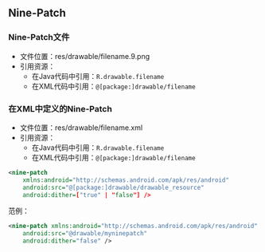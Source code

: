 ## Nine-Patch

### Nine-Patch文件
* 文件位置：res/drawable/filename.9.png
* 引用资源：
  * 在Java代码中引用：`R.drawable.filename`
  * 在XML代码中引用：`@[package:]drawable/filename`
  
### 在XML中定义的Nine-Patch
* 文件位置：res/drawable/filename.xml
* 引用资源：
  * 在Java代码中引用：`R.drawable.filename`
  * 在XML代码中引用：`@[package:]drawable/filename`
  
``` xml
<nine-patch
    xmlns:android="http://schemas.android.com/apk/res/android"
    android:src="@[package:]drawable/drawable_resource"
    android:dither=["true" | "false"] />
```

范例：
``` xml
<nine-patch xmlns:android="http://schemas.android.com/apk/res/android"
    android:src="@drawable/myninepatch"
    android:dither="false" />
```
